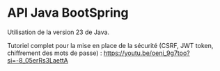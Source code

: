 # API Java BootSpring

Utilisation de la version 23 de Java.

Tutoriel complet pour la mise en place de la sécurité (CSRF, JWT token, chiffrement des mots de passe) : https://youtu.be/oeni_9g7too?si=-8_05erRs3LaettA